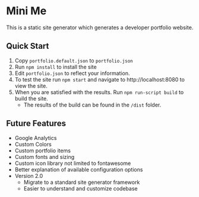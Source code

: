 Mini Me
=======

This is a static site generator which generates a developer portfolio website.

## Quick Start
1. Copy `portfolio.default.json` to `portfolio.json`
2. Run `npm install` to install the site
3. Edit `portfolio.json` to reflect your information.
4. To test the site run `npm start` and navigate to http://localhost:8080 to view the site.
5. When you are satisfied with the results. Run `npm run-script build` to build the site.
    * The results of the build can be found in the `/dist` folder.

## Future Features
* Google Analytics
* Custom Colors
* Custom portfolio items
* Custom fonts and sizing
* Custom icon library not limited to fontawesome
* Better explanation of available configuration options
* Version 2.0
    * Migrate to a standard site generator framework
    * Easier to understand and customize codebase
